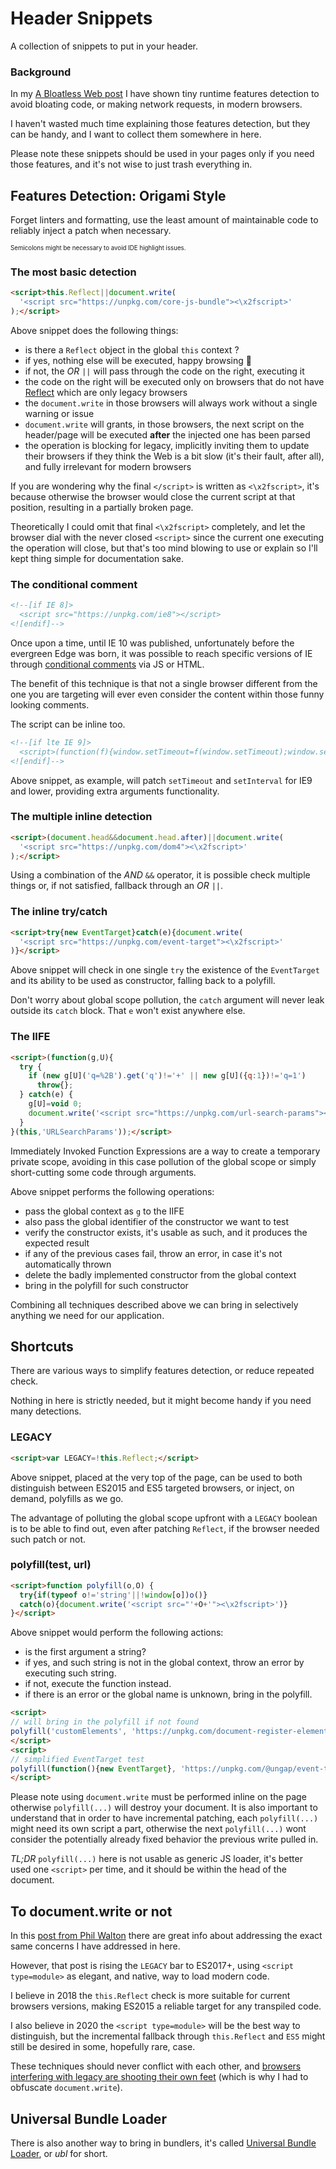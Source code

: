 # Header Snippets
A collection of snippets to put in your header.

### Background

In my [A Bloatless Web post](https://itnext.io/a-bloatless-web-d4f811c7991b) I have shown tiny runtime features detection to avoid bloating code, or making network requests, in modern browsers.

I haven't wasted much time explaining those features detection, but they can be handy, and I want to collect them somewhere in here.

Please note these snippets should be used in your pages only if you need those features, and it's not wise to just trash everything in.

## Features Detection: Origami Style

Forget linters and formatting, use the least amount of maintainable code to reliably inject a patch when necessary.

<sup><sub>Semicolons might be necessary to avoid IDE highlight issues.</sub></sup>

### The most basic detection

```html
<script>this.Reflect||document.write(
  '<script src="https://unpkg.com/core-js-bundle"><\x2fscript>'
);</script>
```

Above snippet does the following things:

  * is there a `Reflect` object in the global `this` context ?
  * if yes, nothing else will be executed, happy browsing 🎉
  * if not, the _OR_ `||` will pass through the code on the right, executing it
  * the code on the right will be executed only on browsers that do not have [Reflect](https://developer.mozilla.org/en-US/docs/Web/JavaScript/Reference/Global_Objects/Reflect#Browser_compatibility) which are only legacy browsers
  * the `document.write` in those browsers will always work without a single warning or issue
  * `document.write` will grants, in those browsers, the next script on the header/page will be executed **after** the injected one has been parsed
  * the operation is blocking for legacy, implicitly inviting them to update their browsers if they think the Web is a bit slow (it's their fault, after all), and fully irrelevant for modern browsers

If you are wondering why the final `</script>` is written as `<\x2fscript>`, it's because otherwise the browser would close the current script at that position, resulting in a partially broken page.

Theoretically I could omit that final `<\x2fscript>` completely, and let the browser dial with the never closed `<script>` since the current one executing the operation will close, but that's too mind blowing to use or explain so I'll kept thing simple for documentation sake.

### The conditional comment

```html
<!--[if IE 8]>
  <script src="https://unpkg.com/ie8"></script>
<![endif]-->
```

Once upon a time, until IE 10 was published, unfortunately before the evergreen Edge was born, it was possible to reach specific versions of IE through [conditional comments](https://www.sitepoint.com/internet-explorer-conditional-comments/) via JS or HTML.

The benefit of this technique is that not a single browser different from the one you are targeting will ever even consider the content within those funny looking comments.

The script can be inline too.

```html
<!--[if lte IE 9]>
  <script>(function(f){window.setTimeout=f(window.setTimeout);window.setInterval=f(window.setInterval)})(function(f){return function(c,t){var a=[].slice.call(arguments,2);return f(function(){c.apply(this,a)},t)}});</script>
<![endif]-->
```

Above snippet, as example, will patch `setTimeout` and `setInterval` for IE9 and lower, providing extra arguments functionality.

### The multiple inline detection

```html
<script>(document.head&&document.head.after)||document.write(
  '<script src="https://unpkg.com/dom4"><\x2fscript>'
);</script>
```

Using a combination of the _AND_ `&&` operator, it is possible check multiple things or, if not satisfied, fallback through an _OR_ `||`.


### The inline try/catch

```html
<script>try{new EventTarget}catch(e){document.write(
  '<script src="https://unpkg.com/event-target"><\x2fscript>'
)}</script>
```

Above snippet will check in one single `try` the existence of the `EventTarget` and its ability to be used as constructor, falling back to a polyfill.

Don't worry about global scope pollution, the `catch` argument will never leak outside its `catch` block. That `e` won't exist anywhere else.

### The IIFE

```html
<script>(function(g,U){
  try {
    if (new g[U]('q=%2B').get('q')!='+' || new g[U]({q:1})!='q=1')
      throw{};
  } catch(e) {
    g[U]=void 0;
    document.write('<script src="https://unpkg.com/url-search-params"><\x2fscript>');
  }
}(this,'URLSearchParams'));</script>
```

Immediately Invoked Function Expressions are a way to create a temporary private scope, avoiding in this case pollution of the global scope or simply short-cutting some code through arguments.

Above snippet performs the following operations:

  * pass the global context as `g` to the IIFE
  * also pass the global identifier of the constructor we want to test
  * verify the constructor exists, it's usable as such, and it produces the expected result
  * if any of the previous cases fail, throw an error, in case it's not automatically thrown
  * delete the badly implemented constructor from the global context
  * bring in the polyfill for such constructor

Combining all techniques described above we can bring in selectively anything we need for our application.

## Shortcuts

There are various ways to simplify features detection, or reduce repeated check.

Nothing in here is strictly needed, but it might become handy if you need many detections.

### LEGACY

```html
<script>var LEGACY=!this.Reflect;</script>
```

Above snippet, placed at the very top of the page, can be used to both distinguish between ES2015 and ES5 targeted browsers, or inject, on demand, polyfills as we go.

The advantage of polluting the global scope upfront with a `LEGACY` boolean is to be able to find out, even after patching `Reflect`, if the browser needed such patch or not.

### polyfill(test, url)

```html
<script>function polyfill(o,O) {
  try{if(typeof o!='string'||!window[o])o()}
  catch(o){document.write('<script src="'+O+'"><\x2fscript>')}
}</script>
```

Above snippet would perform the following actions:

  * is the first argument a string?
  * if yes, and such string is not in the global context, throw an error by executing such string.
  * if not, execute the function instead.
  * if there is an error or the global name is unknown, bring in the polyfill.

```html
<script>
// will bring in the polyfill if not found
polyfill('customElements', 'https://unpkg.com/document-register-element');
</script>
<script>
// simplified EventTarget test
polyfill(function(){new EventTarget}, 'https://unpkg.com/@ungap/event-target');
</script>
```

Please note using `document.write` must be performed inline on the page otherwise `polyfill(...)` will destroy your document. It is also important to understand that in order to have incremental patching, each `polyfill(...)` might need its own script a part, otherwise the next `polyfill(...)` wont consider the potentially already fixed behavior the previous write pulled in.

_TL;DR_ `polyfill(...)` here is not usable as generic JS loader, it's better used one `<script>` per time, and it should be within the head of the document.

## To document.write or not

In this [post from Phil Walton](https://philipwalton.com/articles/deploying-es2015-code-in-production-today/) there are great info about addressing the exact same concerns I have addressed in here.

However, that post is rising the `LEGACY` bar to ES2017+, using `<script type=module>` as elegant, and native, way to load modern code.

I believe in 2018 the `this.Reflect` check is more suitable for current browsers versions, making ES2015 a reliable target for any transpiled code.

I also believe in 2020 the `<script type=module>` will be the best way to distinguish, but the incremental fallback through `this.Reflect` and `ES5` might still be desired in some, hopefully rare, case.

These techniques should never conflict with each other, and [browsers interfering with legacy are shooting their own feet](https://developers.google.com/web/updates/2016/08/removing-document-write) (which is why I had to obfuscate `document.write`).

## Universal Bundle Loader

There is also another way to bring in bundlers, it's called [Universal Bundle Loader](https://github.com/WebReflection/ubl#ubl), or _ubl_ for short.
